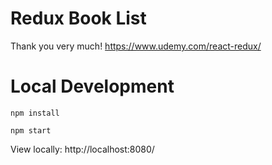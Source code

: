 # Redux Book List

Thank you very much! https://www.udemy.com/react-redux/

# Local Development

```
npm install
```

```
npm start
```

View locally: http://localhost:8080/
